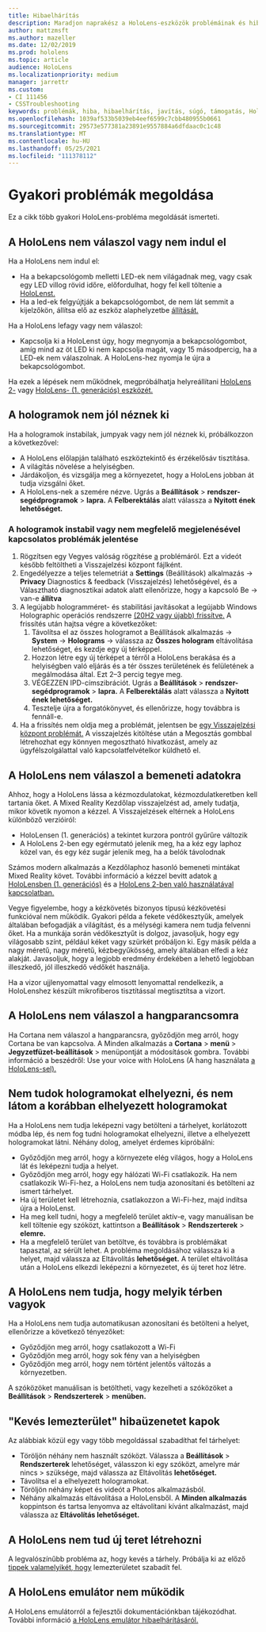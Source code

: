 ```yaml
---
title: Hibaelhárítás
description: Maradjon naprakész a HoloLens-eszközök problémáinak és hibaelhárítási módszereinek leggyakoribb megoldásaival kapcsolatban.
author: mattzmsft
ms.author: mazeller
ms.date: 12/02/2019
ms.prod: hololens
ms.topic: article
audience: HoloLens
ms.localizationpriority: medium
manager: jarrettr
ms.custom:
- CI 111456
- CSSTroubleshooting
keywords: problémák, hiba, hibaelhárítás, javítás, súgó, támogatás, HoloLens
ms.openlocfilehash: 1039af533b5039eb4eef6599c7cbb480955b0661
ms.sourcegitcommit: 29573e577381a23891e9557884a6dfdaac0c1c48
ms.translationtype: MT
ms.contentlocale: hu-HU
ms.lasthandoff: 05/25/2021
ms.locfileid: "111378112"
---
```

# <a name="troubleshoot-common-issues"></a>Gyakori problémák megoldása

Ez a cikk több gyakori HoloLens-probléma megoldását ismerteti.

## <a name="my-hololens-is-unresponsive-or-wont-start"></a>A HoloLens nem válaszol vagy nem indul el

Ha a HoloLens nem indul el:

- Ha a bekapcsológomb melletti LED-ek nem világadnak meg, vagy csak egy LED villog rövid időre, előfordulhat, hogy fel kell töltenie a [HoloLenst.](hololens-recovery.md#charge-the-device)
- Ha a led-ek felgyújtják a bekapcsológombot, de nem lát semmit a kijelzőkön, állítsa elő az eszköz alaphelyzetbe [állítását.](hololens-recovery.md#hard-reset-procedure)

Ha a HoloLens lefagy vagy nem válaszol:

- Kapcsolja ki a HoloLenst úgy, hogy megnyomja a bekapcsológombot, amíg mind az öt LED ki nem kapcsolja magát, vagy 15 másodpercig, ha a LED-ek nem válaszolnak. A HoloLens-hez nyomja le újra a bekapcsológombot.

Ha ezek a lépések nem működnek, megpróbálhatja helyreállítani [HoloLens 2-](hololens-recovery.md) vagy [HoloLens- (1. generációs) eszközét.](hololens1-recovery.md)

## <a name="holograms-dont-look-good"></a>A hologramok nem jól néznek ki

Ha a hologramok instabilak, jumpyak vagy nem jól néznek ki, próbálkozzon a következővel:

- A HoloLens előlapján található eszköztekintő és érzékelősáv tisztítása.
- A világítás növelése a helyiségben.
- Járdákoljon, és vizsgálja meg a környezetet, hogy a HoloLens jobban át tudja vizsgálni őket.
- A HoloLens-nek a szemére nézve. Ugrás a **Beállítások**  >  **rendszer-segédprogramok**  >  **lapra.** A **Felberektálás** alatt válassza a **Nyitott ének lehetőséget.**
 
### <a name="reporting-issues-where-holograms-are-unstable-or-dont-look-right"></a>A hologramok instabil vagy nem megfelelő megjelenésével kapcsolatos problémák jelentése
 
1. Rögzítsen egy Vegyes valóság rögzítése [a](holographic-photos-and-videos.md#capture-a-mixed-reality-video) problémáról. Ezt a videót később feltöltheti a Visszajelzési központ fájlként.  
1. Engedélyezze a teljes telemetriát a **Settings** (Beállítások) alkalmazás -> **Privacy** Diagnostics & feedback (Visszajelzés) lehetőségével, és a Választható diagnosztikai adatok alatt ellenőrizze, hogy a kapcsoló Be  ->   van-e **állítva** 
1. A legújabb hologramméret- és stabilitási javításokat a legújabb Windows Holographic operációs rendszerre [(20H2 vagy újabb) frissítve.](hololens-release-notes.md#windows-holographic-version-20h2) A frissítés után hajtsa végre a következőket:
    1. Távolítsa el az  összes hologramot a Beállítások alkalmazás -> **System**  ->  **Holograms** -> válassza az **Összes hologram** eltávolítása lehetőséget, és kezdje egy új térképpel.
    1. Hozzon létre egy új térképet a térről a HoloLens berakása és a helyiségben való eljárás és a tér összes területének és felületének a megálmodása által. Ezt 2–3 percig tegye meg.
    1. VÉGEZZEN IPD-címszibrációt. Ugrás a **Beállítások**  >  **rendszer-segédprogramok**  >  **lapra.** A **Felberektálás** alatt válassza a **Nyitott ének lehetőséget.**
    1. Tesztelje újra a forgatókönyvet, és ellenőrizze, hogy továbbra is fennáll-e.
1. Ha a frissítés nem oldja meg a problémát, jelentsen be [egy Visszajelzési központ problémát.](hololens-feedback.md) A visszajelzés kitöltése után a  Megosztás gombbal létrehozhat egy könnyen megosztható hivatkozást, amely az ügyfélszolgálattal való kapcsolatfelvételkor küldhető el.

## <a name="hololens-doesnt-respond-to-hand-input"></a>A HoloLens nem válaszol a bemeneti adatokra

Ahhoz, hogy a HoloLens lássa a kézmozdulatokat, kézmozdulatkeretben kell tartania őket.  A Mixed Reality Kezdőlap visszajelzést ad, amely tudatja, mikor követik nyomon a kézzel.  A Visszajelzések eltérnek a HoloLens különböző verzióiról:
- HoloLensen (1. generációs) a tekintet kurzora pontról gyűrűre változik
- A HoloLens 2-ben egy egérmutató jelenik meg, ha a kéz egy laphoz közel van, és egy kéz sugár jelenik meg, ha a belók távolodnak

Számos modern alkalmazás a Kezdőlaphoz hasonló bemeneti mintákat Mixed Reality követ.  További információ a kézzel bevitt adatok [a HoloLensben (1. generációs)](hololens1-basic-usage.md#use-hololens-with-your-hands) és a [HoloLens 2-ben való használatával kapcsolatban.](hololens2-basic-usage.md#the-hand-tracking-frame)

Vegye figyelembe, hogy a kézkövetés bizonyos típusú kézkövetési funkcióval nem működik.  Gyakori példa a fekete védőkesztyűk, amelyek általában befogadják a világítást, és a mélységi kamera nem tudja felvenni őket.  Ha a munkája során védőkesztyűt is dolgoz, javasoljuk, hogy egy világosabb színt, például kéket vagy szürkét próbáljon ki.  Egy másik példa a nagy méretű, nagy méretű, kézbegyűkösség, amely általában elfedi a kéz alakját. Javasoljuk, hogy a legjobb eredmény érdekében a lehető legjobban illeszkedő, jól illeszkedő védőkét használja.

Ha a vizor ujjlenyomattal vagy elmosott lenyomattal rendelkezik, a HoloLenshez készült mikrofiberos tisztítással megtisztítsa a vizort.

## <a name="hololens-doesnt-respond-to-my-voice-commands"></a>A HoloLens nem válaszol a hangparancsomra

Ha Cortana nem válaszol a hangparancsra, győződjön meg arról, hogy Cortana be van kapcsolva. A Minden alkalmazás a **Cortana**  >  **menü**  >  **Jegyzetfüzet-beállítások**  >   menüpontját a módosítások gombra. További információ a beszédről: Use your voice with HoloLens (A hang használata [a HoloLens-sel).](hololens-cortana.md)

## <a name="i-cant-place-holograms-or-see-holograms-that-i-previously-placed"></a>Nem tudok hologramokat elhelyezni, és nem látom a korábban elhelyezett hologramokat

Ha a HoloLens nem tudja leképezni vagy betölteni a tárhelyet, korlátozott módba lép, és nem fog tudni hologramokat elhelyezni, illetve a elhelyezett hologramokat látni. Néhány dolog, amelyet érdemes kipróbálni:

- Győződjön meg arról, hogy a környezete elég világos, hogy a HoloLens lát és leképezni tudja a helyet.
- Győződjön meg arról, hogy egy hálózati Wi-Fi csatlakozik. Ha nem csatlakozik Wi-Fi-hez, a HoloLens nem tudja azonosítani és betölteni az ismert tárhelyet.
- Ha új területet kell létrehoznia, csatlakozzon a Wi-Fi-hez, majd indítsa újra a HoloLenst.
- Ha meg kell tudni, hogy a megfelelő terület aktív-e, vagy manuálisan be kell töltenie egy szóközt, kattintson a **Beállítások**  >  **Rendszerterek**  >  **elemre.**
- Ha a megfelelő terület van betöltve, és továbbra is problémákat tapasztal, az sérült lehet. A probléma megoldásához válassza ki a helyet, majd válassza az Eltávolítás **lehetőséget.** A terület eltávolítása után a HoloLens elkezdi leképezni a környezetet, és új teret hoz létre.

## <a name="my-hololens-cant-tell-what-space-im-in"></a>A HoloLens nem tudja, hogy melyik térben vagyok

Ha a HoloLens nem tudja automatikusan azonosítani és betölteni a helyet, ellenőrizze a következő tényezőket:

- Győződjön meg arról, hogy csatlakozott a Wi-Fi
- Győződjön meg arról, hogy sok fény van a helyiségben
- Győződjön meg arról, hogy nem történt jelentős változás a környezetben.

A szóközöket manuálisan is betöltheti, vagy kezelheti a szóközöket a **Beállítások**  >  **Rendszerterek**  >  **menüben.**

## <a name="im-getting-a-low-disk-space-error"></a>"Kevés lemezterület" hibaüzenetet kapok

Az alábbiak közül egy vagy több megoldással szabadíthat fel tárhelyet:

- Töröljön néhány nem használt szóközt. Válassza a **Beállítások**  >  **Rendszerterek** lehetőséget, válasszon ki egy szóközt, amelyre már nincs  >  szüksége, majd válassza az Eltávolítás **lehetőséget.**
- Távolítsa el a elhelyezett hologramokat.
- Töröljön néhány képet és videót a Photos alkalmazásból.
- Néhány alkalmazás eltávolítása a HoloLensből. A **Minden alkalmazás** koppintson és tartsa lenyomva az eltávolítani kívánt alkalmazást, majd válassza az **Eltávolítás lehetőséget.**

## <a name="my-hololens-cant-create-a-new-space"></a>A HoloLens nem tud új teret létrehozni

A legvalószínűbb probléma az, hogy kevés a tárhely. Próbálja ki az előző [tippek valamelyikét, hogy](#im-getting-a-low-disk-space-error) lemezterületet szabadít fel.

## <a name="the-hololens-emulator-isnt-working"></a>A HoloLens emulátor nem működik

A HoloLens emulátorról a fejlesztői dokumentációnkban tájékozódhat.  További információ [a HoloLens emulátor hibaelhárításáról.](https://docs.microsoft.com/windows/mixed-reality/using-the-hololens-emulator#troubleshooting)

